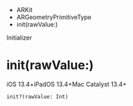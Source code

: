 

- ARKit
- ARGeometryPrimitiveType
-  init(rawValue:) 

Initializer

# init(rawValue:)

iOS 13.4+iPadOS 13.4+Mac Catalyst 13.4+

``` source
init?(rawValue: Int)
```


